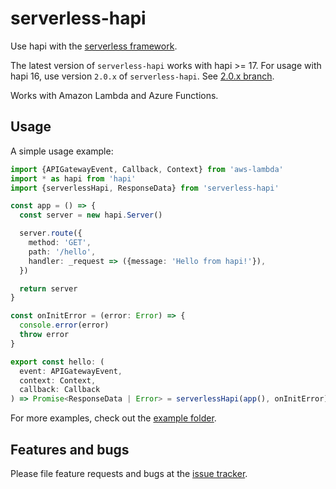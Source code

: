# serverless-hapi

Use hapi with the [serverless framework](https://github.com/serverless/serverless).

The latest version of `serverless-hapi` works with hapi >= 17.
For usage with hapi 16, use version `2.0.x` of `serverless-hapi`.
See [2.0.x branch](https://github.com/drager/serverless-hapi/tree/2.0.x).

Works with Amazon Lambda and Azure Functions.

## Usage

A simple usage example:

```typescript
import {APIGatewayEvent, Callback, Context} from 'aws-lambda'
import * as hapi from 'hapi'
import {serverlessHapi, ResponseData} from 'serverless-hapi'

const app = () => {
  const server = new hapi.Server()

  server.route({
    method: 'GET',
    path: '/hello',
    handler: _request => ({message: 'Hello from hapi!'}),
  })

  return server
}

const onInitError = (error: Error) => {
  console.error(error)
  throw error
}

export const hello: (
  event: APIGatewayEvent,
  context: Context,
  callback: Callback
) => Promise<ResponseData | Error> = serverlessHapi(app(), onInitError)
```

For more examples, check out the [example folder](https://github.com/drager/serverless-hapi/tree/master/example).

## Features and bugs

Please file feature requests and bugs at the [issue tracker][tracker].

[tracker]: https://github.com/drager/serverless-hapi/issues

